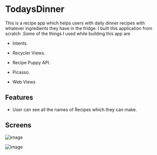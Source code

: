 # TodaysDinner

This is a recipe app which helps users with daily dinner recipes with whatever ingredients they have in the fridge. I built this application from scratch .Some of the things I used while building this app are

* Intents.

* Recycler Views.

* Recipe Puppy API.

* Picasso.

* Web Views

## Features

  * User can see all the names of Recipes which they can make.
  
  ## Screens

![image](https://user-images.githubusercontent.com/16161998/37578568-fd83dd40-2af6-11e8-8bda-9450574630b4.png)

![image](https://user-images.githubusercontent.com/16161998/37578579-1415da5e-2af7-11e8-9bde-35a0ae1af39b.png)


